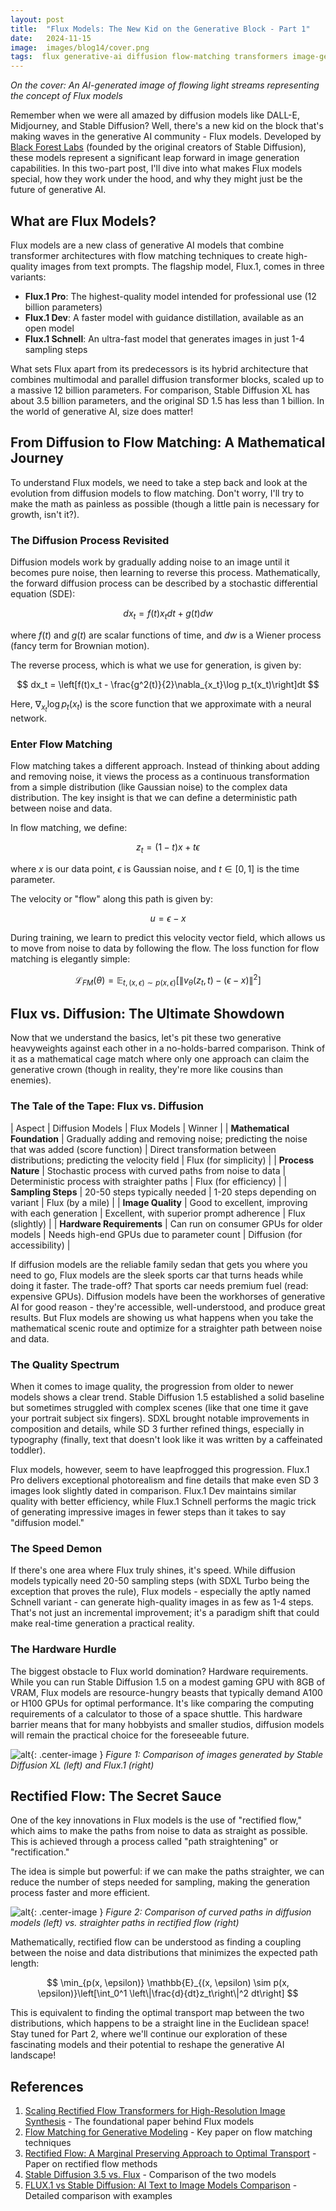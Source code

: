 ```yaml
---
layout: post
title:  "Flux Models: The New Kid on the Generative Block - Part 1"
date:   2024-11-15
image:  images/blog14/cover.png
tags:  flux generative-ai diffusion flow-matching transformers image-generation
---
```

*On the cover: An AI-generated image of flowing light streams representing the concept of Flux models*

Remember when we were all amazed by diffusion models like DALL-E, Midjourney, and Stable Diffusion? Well, there's a new kid on the block that's making waves in the generative AI community - Flux models. Developed by [Black Forest Labs](https://blackforestlabs.ai/) (founded by the original creators of Stable Diffusion), these models represent a significant leap forward in image generation capabilities. In this two-part post, I'll dive into what makes Flux models special, how they work under the hood, and why they might just be the future of generative AI.

## What are Flux Models?

Flux models are a new class of generative AI models that combine transformer architectures with flow matching techniques to create high-quality images from text prompts. The flagship model, Flux.1, comes in three variants:

- **Flux.1 Pro**: The highest-quality model intended for professional use (12 billion parameters)
- **Flux.1 Dev**: A faster model with guidance distillation, available as an open model
- **Flux.1 Schnell**: An ultra-fast model that generates images in just 1-4 sampling steps

What sets Flux apart from its predecessors is its hybrid architecture that combines multimodal and parallel diffusion transformer blocks, scaled up to a massive 12 billion parameters. For comparison, Stable Diffusion XL has about 3.5 billion parameters, and the original SD 1.5 has less than 1 billion. In the world of generative AI, size does matter!

## From Diffusion to Flow Matching: A Mathematical Journey

To understand Flux models, we need to take a step back and look at the evolution from diffusion models to flow matching. Don't worry, I'll try to make the math as painless as possible (though a little pain is necessary for growth, isn't it?).

### The Diffusion Process Revisited

Diffusion models work by gradually adding noise to an image until it becomes pure noise, then learning to reverse this process. Mathematically, the forward diffusion process can be described by a stochastic differential equation (SDE):

$$
dx_t = f(t)x_t dt + g(t) dw
$$

where $f(t)$ and $g(t)$ are scalar functions of time, and $dw$ is a Wiener process (fancy term for Brownian motion).

The reverse process, which is what we use for generation, is given by:

$$
dx_t = \left[f(t)x_t - \frac{g^2(t)}{2}\nabla_{x_t}\log p_t(x_t)\right]dt
$$

Here, $\nabla_{x_t}\log p_t(x_t)$ is the score function that we approximate with a neural network.

### Enter Flow Matching

Flow matching takes a different approach. Instead of thinking about adding and removing noise, it views the process as a continuous transformation from a simple distribution (like Gaussian noise) to the complex data distribution. The key insight is that we can define a deterministic path between noise and data.

In flow matching, we define:

$$
z_t = (1-t)x + t\epsilon
$$

where $x$ is our data point, $\epsilon$ is Gaussian noise, and $t \in [0,1]$ is the time parameter.

The velocity or "flow" along this path is given by:

$$
u = \epsilon - x
$$

During training, we learn to predict this velocity vector field, which allows us to move from noise to data by following the flow. The loss function for flow matching is elegantly simple:

$$
\mathcal{L}_{FM}(\theta) = \mathbb{E}_{t, (x, \epsilon) \sim p(x, \epsilon)}\left[\left\|v_{\theta}(z_t, t) - (\epsilon - x)\right\|^2\right]
$$

## Flux vs. Diffusion: The Ultimate Showdown

Now that we understand the basics, let's pit these two generative heavyweights against each other in a no-holds-barred comparison. Think of it as a mathematical cage match where only one approach can claim the generative crown (though in reality, they're more like cousins than enemies).

### The Tale of the Tape: Flux vs. Diffusion
| Aspect | Diffusion Models | Flux Models | Winner |
| **Mathematical Foundation** | Gradually adding and removing noise; predicting the noise that was added (score function) | Direct transformation between distributions; predicting the velocity field | Flux (for simplicity) |
| **Process Nature** | Stochastic process with curved paths from noise to data | Deterministic process with straighter paths | Flux (for efficiency) |
| **Sampling Steps** | 20-50 steps typically needed | 1-20 steps depending on variant | Flux (by a mile) |
| **Image Quality** | Good to excellent, improving with each generation | Excellent, with superior prompt adherence | Flux (slightly) |
| **Hardware Requirements** | Can run on consumer GPUs for older models | Needs high-end GPUs due to parameter count | Diffusion (for accessibility) |

If diffusion models are the reliable family sedan that gets you where you need to go, Flux models are the sleek sports car that turns heads while doing it faster. The trade-off? That sports car needs premium fuel (read: expensive GPUs). Diffusion models have been the workhorses of generative AI for good reason - they're accessible, well-understood, and produce great results. But Flux models are showing us what happens when you take the mathematical scenic route and optimize for a straighter path between noise and data.

### The Quality Spectrum

When it comes to image quality, the progression from older to newer models shows a clear trend. Stable Diffusion 1.5 established a solid baseline but sometimes struggled with complex scenes (like that one time it gave your portrait subject six fingers). SDXL brought notable improvements in composition and details, while SD 3 further refined things, especially in typography (finally, text that doesn't look like it was written by a caffeinated toddler).

Flux models, however, seem to have leapfrogged this progression. Flux.1 Pro delivers exceptional photorealism and fine details that make even SD 3 images look slightly dated in comparison. Flux.1 Dev maintains similar quality with better efficiency, while Flux.1 Schnell performs the magic trick of generating impressive images in fewer steps than it takes to say "diffusion model."

### The Speed Demon

If there's one area where Flux truly shines, it's speed. While diffusion models typically need 20-50 sampling steps (with SDXL Turbo being the exception that proves the rule), Flux models - especially the aptly named Schnell variant - can generate high-quality images in as few as 1-4 steps. That's not just an incremental improvement; it's a paradigm shift that could make real-time generation a practical reality.

### The Hardware Hurdle

The biggest obstacle to Flux world domination? Hardware requirements. While you can run Stable Diffusion 1.5 on a modest gaming GPU with 8GB of VRAM, Flux models are resource-hungry beasts that typically demand A100 or H100 GPUs for optimal performance. It's like comparing the computing requirements of a calculator to those of a space shuttle. This hardware barrier means that for many hobbyists and smaller studios, diffusion models will remain the practical choice for the foreseeable future.

![alt](/images/blog14/comparison.png){: .center-image }
*Figure 1: Comparison of images generated by Stable Diffusion XL (left) and Flux.1 (right)*

## Rectified Flow: The Secret Sauce

One of the key innovations in Flux models is the use of "rectified flow," which aims to make the paths from noise to data as straight as possible. This is achieved through a process called "path straightening" or "rectification."

The idea is simple but powerful: if we can make the paths straighter, we can reduce the number of steps needed for sampling, making the generation process faster and more efficient.

![alt](/images/blog14/flow_paths.png){: .center-image }
*Figure 2: Comparison of curved paths in diffusion models (left) vs. straighter paths in rectified flow (right)*

Mathematically, rectified flow can be understood as finding a coupling between the noise and data distributions that minimizes the expected path length:

$$
\min_{p(x, \epsilon)} \mathbb{E}_{(x, \epsilon) \sim p(x, \epsilon)}\left[\int_0^1 \left\|\frac{d}{dt}z_t\right\|^2 dt\right]
$$

This is equivalent to finding the optimal transport map between the two distributions, which happens to be a straight line in the Euclidean space! Stay tuned for Part 2, where we'll continue our exploration of these fascinating models and their potential to reshape the generative AI landscape!

## References

1. [Scaling Rectified Flow Transformers for High-Resolution Image Synthesis](https://arxiv.org/abs/2403.03206) - The foundational paper behind Flux models
2. [Flow Matching for Generative Modeling](https://arxiv.org/abs/2210.02747) - Key paper on flow matching techniques
3. [Rectified Flow: A Marginal Preserving Approach to Optimal Transport](https://arxiv.org/abs/2209.14577) - Paper on rectified flow methods
4. [Stable Diffusion 3.5 vs. Flux](https://modal.com/blog/best-text-to-image-model-article) - Comparison of the two models
5. [FLUX.1 vs Stable Diffusion: AI Text to Image Models Comparison](https://getimg.ai/blog/flux-1-vs-stable-diffusion-ai-text-to-image-models-comparison) - Detailed comparison with examples 